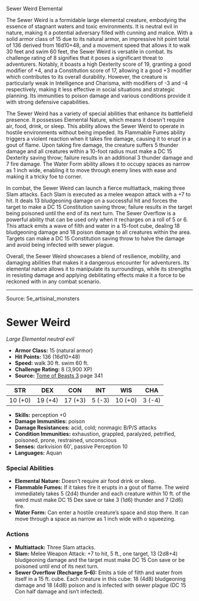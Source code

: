 <MonsterName/>Sewer Weird</MonsterName>
<CreatureType/>Elemental</CreatureType>

<summary>The Sewer Weird is a formidable large elemental creature, embodying the essence of stagnant waters and toxic environments. It is neutral evil in nature, making it a potential adversary filled with cunning and malice. With a solid armor class of 15 due to its natural armor, an impressive hit point total of 136 derived from 16d10+48, and a movement speed that allows it to walk 30 feet and swim 60 feet, the Sewer Weird is versatile in combat. Its challenge rating of 8 signifies that it poses a significant threat to adventurers. Notably, it boasts a high Dexterity score of 19, granting a good modifier of +4, and a Constitution score of 17, allowing it a good +3 modifier which contributes to its overall durability. However, the creature is particularly weak in Intelligence and Charisma, with modifiers of -3 and -4 respectively, making it less effective in social situations and strategic planning. Its immunities to poison damage and various conditions provide it with strong defensive capabilities.</summary>

<detail>

The Sewer Weird has a variety of special abilities that enhance its battlefield presence. It possesses Elemental Nature, which means it doesn't require air, food, drink, or sleep. This ability allows the Sewer Weird to operate in hostile environments without being impeded. Its Flammable Fumes ability triggers a violent reaction when it takes fire damage, causing it to erupt in a gout of flame. Upon taking fire damage, the creature suffers 5 thunder damage and all creatures within a 10-foot radius must make a DC 15 Dexterity saving throw; failure results in an additional 3 thunder damage and 7 fire damage. The Water Form ability allows it to occupy spaces as narrow as 1 inch wide, enabling it to move through enemy lines with ease and making it a tricky foe to corner.

In combat, the Sewer Weird can launch a fierce multiattack, making three Slam attacks. Each Slam is executed as a melee weapon attack with a +7 to hit. It deals 13 bludgeoning damage on a successful hit and forces the target to make a DC 15 Constitution saving throw; failure results in the target being poisoned until the end of its next turn. The Sewer Overflow is a powerful ability that can be used only when it recharges on a roll of 5 or 6. This attack emits a wave of filth and water in a 15-foot cube, dealing 18 bludgeoning damage and 18 poison damage to all creatures within the area. Targets can make a DC 15 Constitution saving throw to halve the damage and avoid being infected with sewer plague.

Overall, the Sewer Weird showcases a blend of resilience, mobility, and damaging abilities that makes it a dangerous encounter for adventurers. Its elemental nature allows it to manipulate its surroundings, while its strengths in resisting damage and applying debilitating effects make it a force to be reckoned with in any combat scenario.</detail>



---

Source: 5e_artisinal_monsters

# Sewer Weird

*Large* *Elemental* *neutral evil*

- **Armor Class:** 15 (natural armor)
- **Hit Points:** 136 (16d10+48)
- **Speed:** walk 30 ft. swim 60 ft.
- **Challenge Rating:** 8 (3,900 XP)
- **Source:** [Tome of Beasts 3](https://koboldpress.com/kpstore/product/tome-of-beasts-3-for-5th-edition/) page 341

| STR | DEX | CON | INT | WIS | CHA |
| --- | --- | --- | --- | --- | --- |
| 10 (+0) | 19 (+4) | 17 (+3) | 5 (-3) | 10 (+0) | 3 (-4) |

- **Skills:** perception +0
- **Damage Immunities:** poison
- **Damage Resistances:** acid, cold; nonmagic B/P/S attacks
- **Condition Immunities:** exhaustion, grappled, paralyzed, petrified, poisoned, prone, restrained, unconscious
- **Senses:** darkvision 60', passive Perception 10 
- **Languages:** Aquan

### Special Abilities

- **Elemental Nature:** Doesn’t require air food drink or sleep.
- **Flammable Fumes:** If it takes fire it erupts in a gout of flame. The weird immediately takes 5 (2d4) thunder and each creature within 10 ft. of the weird must make DC 15 Dex save or take 3 (1d6) thunder and 7 (2d6) fire.
- **Water Form:** Can enter a hostile creature’s space and stop there. It can move through a space as narrow as 1 inch wide with o squeezing.

### Actions

- **Multiattack:** Three Slam attacks.
- **Slam:** Melee Weapon Attack: +7 to hit, 5 ft., one target, 13 (2d8+4) bludgeoning damage and the target must make DC 15 Con save or be poisoned until end of its next turn.
- **Sewer Overflow (Recharge 5–6):** Emits a tide of filth and water from itself in a 15 ft. cube. Each creature in this cube: 18 (4d8) bludgeoning damage and 18 (4d8) poison and is infected with sewer plague (DC 15 Con half damage and isn’t infected).




